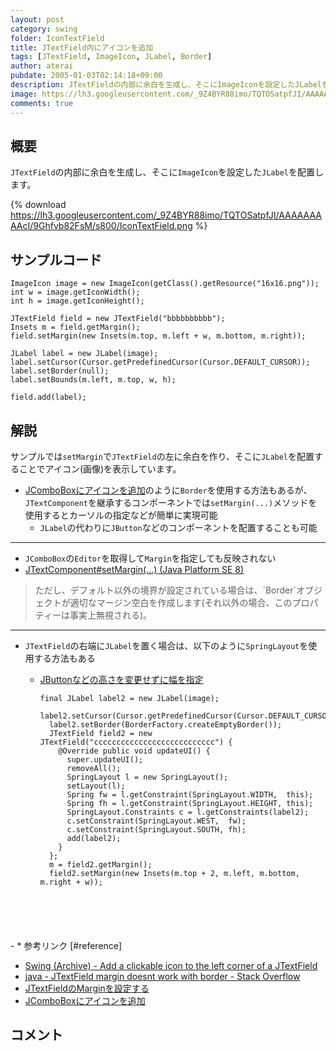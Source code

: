 ```yaml
---
layout: post
category: swing
folder: IconTextField
title: JTextField内にアイコンを追加
tags: [JTextField, ImageIcon, JLabel, Border]
author: aterai
pubdate: 2005-01-03T02:14:18+09:00
description: JTextFieldの内部に余白を生成し、そこにImageIconを設定したJLabelを配置します。
image: https://lh3.googleusercontent.com/_9Z4BYR88imo/TQTOSatpfJI/AAAAAAAAAcI/9Ghfvb82FsM/s800/IconTextField.png
comments: true
---
```

## 概要
`JTextField`の内部に余白を生成し、そこに`ImageIcon`を設定した`JLabel`を配置します。

{% download https://lh3.googleusercontent.com/_9Z4BYR88imo/TQTOSatpfJI/AAAAAAAAAcI/9Ghfvb82FsM/s800/IconTextField.png %}

## サンプルコード
<pre class="prettyprint"><code>ImageIcon image = new ImageIcon(getClass().getResource("16x16.png"));
int w = image.getIconWidth();
int h = image.getIconHeight();

JTextField field = new JTextField("bbbbbbbbbb");
Insets m = field.getMargin();
field.setMargin(new Insets(m.top, m.left + w, m.bottom, m.right));

JLabel label = new JLabel(image);
label.setCursor(Cursor.getPredefinedCursor(Cursor.DEFAULT_CURSOR));
label.setBorder(null);
label.setBounds(m.left, m.top, w, h);

field.add(label);
</code></pre>

## 解説
サンプルでは`setMargin`で`JTextField`の左に余白を作り、そこに`JLabel`を配置することでアイコン(画像)を表示しています。

- [JComboBoxにアイコンを追加](https://ateraimemo.com/Swing/IconComboBox.html)のように`Border`を使用する方法もあるが、`JTextComponent`を継承するコンポーネントでは`setMargin(...)`メソッドを使用するとカーソルの指定などが簡単に実現可能
    - `JLabel`の代わりに`JButton`などのコンポーネントを配置することも可能

<!-- dummy comment line for breaking list -->

- - - -
- `JComboBox`の`Editor`を取得して`Margin`を指定しても反映されない
- [JTextComponent#setMargin(...) (Java Platform SE 8)](https://docs.oracle.com/javase/jp/8/docs/api/javax/swing/text/JTextComponent.html#setMargin-java.awt.Insets-)

<!-- dummy comment line for breaking list -->
<blockquote><p>
 ただし、デフォルト以外の境界が設定されている場合は、`Border`オブジェクトが適切なマージン空白を作成します(それ以外の場合、このプロパティーは事実上無視される)。
</p></blockquote>

- - - -
- `JTextField`の右端に`JLabel`を置く場合は、以下のように`SpringLayout`を使用する方法もある
    - [JButtonなどの高さを変更せずに幅を指定](https://ateraimemo.com/Swing/ButtonWidth.html)
        
        <pre class="prettyprint"><code>final JLabel label2 = new JLabel(image);
        label2.setCursor(Cursor.getPredefinedCursor(Cursor.DEFAULT_CURSOR));
        label2.setBorder(BorderFactory.createEmptyBorder());
        JTextField field2 = new JTextField("ccccccccccccccccccccccccccc") {
          @Override public void updateUI() {
            super.updateUI();
            removeAll();
            SpringLayout l = new SpringLayout();
            setLayout(l);
            Spring fw = l.getConstraint(SpringLayout.WIDTH,  this);
            Spring fh = l.getConstraint(SpringLayout.HEIGHT, this);
            SpringLayout.Constraints c = l.getConstraints(label2);
            c.setConstraint(SpringLayout.WEST,  fw);
            c.setConstraint(SpringLayout.SOUTH, fh);
            add(label2);
          }
        };
        m = field2.getMargin();
        field2.setMargin(new Insets(m.top + 2, m.left, m.bottom, m.right + w));
</code></pre>
    - * 参考リンク [#reference]
- [Swing (Archive) - Add a clickable icon to the left corner of a JTextField](https://community.oracle.com/thread/1489851)
- [java - JTextField margin doesnt work with border - Stack Overflow](https://stackoverflow.com/questions/10496828/jtextfield-margin-doesnt-work-with-border)
- [JTextFieldのMarginを設定する](https://ateraimemo.com/Swing/TextFieldMargin.html)
- [JComboBoxにアイコンを追加](https://ateraimemo.com/Swing/IconComboBox.html)

<!-- dummy comment line for breaking list -->

## コメント
